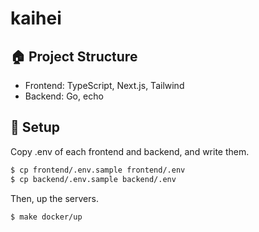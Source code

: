 # kaihei

## 🏠 Project Structure

- Frontend: TypeScript, Next.js, Tailwind
- Backend: Go, echo

## 🚀 Setup

Copy .env of each frontend and backend, and write them.

```bash
$ cp frontend/.env.sample frontend/.env
$ cp backend/.env.sample backend/.env
```

Then, up the servers.

```bash
$ make docker/up
```
